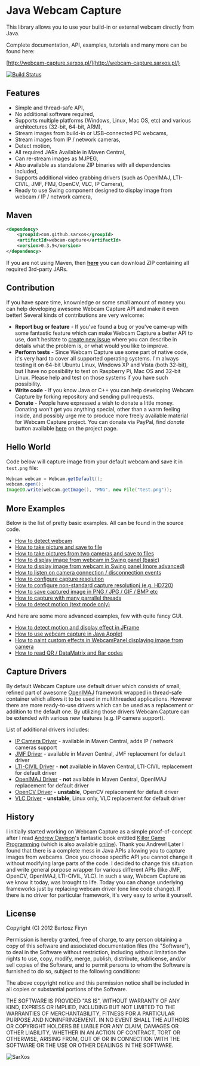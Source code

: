 # Java Webcam Capture

This library allows you to use your build-in or external webcam directly from Java.

Complete documentation, API, examples, tutorials and many more can be found here:

[http://webcam-capture.sarxos.pl/](http://webcam-capture.sarxos.pl/)


[![Build Status](https://secure.travis-ci.org/sarxos/webcam-capture.png?branch=master)](http://travis-ci.org/sarxos/webcam-capture)

## Features

* Simple and thread-safe API,
* No additional software required,
* Supports multiple platforms (Windows, Linux, Mac OS, etc) and various architectures (32-bit, 64-bit, ARM),
* Stream images from build-in or USB-connected PC webcams, 
* Stream images from IP / network cameras,
* Detect motion,
* All required JARs Available in Maven Central,
* Can re-stream images as MJPEG,
* Also available as standalone ZIP binaries with all dependencies included,
* Supports additional video grabbing drivers (such as OpenIMAJ, LTI-CIVIL, JMF, FMJ, OpenCV, VLC, IP Camera),
* Ready to use Swing component designed to display image from webcam / IP / network camera,

## Maven

```xml
<dependency>
	<groupId>com.github.sarxos</groupId>
	<artifactId>webcam-capture</artifactId>
	<version>0.3.9</version>
</dependency>
```

If you are not using Maven, then **[here](http://www.sarxos.pl/repo/maven2/com/github/sarxos/webcam-capture/0.3.9/webcam-capture-0.3.9-dist.zip)**
you can download ZIP containing all required 3rd-party JARs.

## Contribution

If you have spare time, knownledge or some small amount of money you 
can help developing 
awesome Webcam Capture API and make it even better! Several kinds of 
contributions are very welcome:

* **Report bug or feature** - If you've found a bug or you've came-up with some fantastic feature which 
can make Webcam Capture a better API to use, don't hesitate to 
[create new issue](https://github.com/sarxos/webcam-capture/issues/new) 
where you can describe in details what the problem is, or what would you
like to improve.
* **Perform tests** - Since Webcam Capture use some part of native code, it's very 
hard to cover all supported operating systems. I'm always testing it
on 64-bit Ubuntu Linux, Windows XP and Vista (both 32-bit), but I
have no possibility to test on Raspberry Pi, Mac OS and 32-bit Linux.
Please help and test on those systems if you have such possibility. 
* **Write code** - If you know Java or C++ you can help developing Webcam Capture by 
forking repository and sending pull requests.
* **Donate** - People have expressed a wish to donate a little money. Donating won't 
get you anything special, other than a warm feeling inside, and possibly 
urge me to produce more freely available material for Webcam Capture 
project. You can donate via PayPal, find _donate_ button available 
[here](http://webcam-capture.sarxos.pl/#contribute) on the project page.


## Hello World

Code below will capture image from your default webcam and save it in ```test.png``` file:

```java
Webcam webcam = Webcam.getDefault();
webcam.open();
ImageIO.write(webcam.getImage(), "PNG", new File("test.png"));
```

## More Examples

Below is the list of pretty basic examples. All can be found in the source code.

* [How to detect webcam](https://github.com/sarxos/webcam-capture/blob/master/webcam-capture/src/example/java/com/github/sarxos/webcam/DetectWebcamExample.java)
* [How to take picture and save to file](https://github.com/sarxos/webcam-capture/blob/master/webcam-capture/src/example/java/com/github/sarxos/webcam/TakePictureExample.java)
* [How to take pictures from two cameras and save to files](https://github.com/sarxos/webcam-capture/blob/master/webcam-capture/src/example/java/com/github/sarxos/webcam/TakePictureFromTwoCamsExample.java)
* [How to display image from webcam in Swing panel (basic)](https://github.com/sarxos/webcam-capture/blob/master/webcam-capture/src/example/java/com/github/sarxos/webcam/WebcamPanelExample.java)
* [How to display image from webcam in Swing panel (more advanced)](https://github.com/sarxos/webcam-capture/blob/master/webcam-capture/src/example/java/com/github/sarxos/webcam/WebcamViewerExample.java)
* [How to listen on camera connection / disconnection events](https://github.com/sarxos/webcam-capture/blob/master/webcam-capture/src/example/java/com/github/sarxos/webcam/WebcamDiscoveryListenerExample.java)
* [How to configure capture resolution](https://github.com/sarxos/webcam-capture/blob/master/webcam-capture/src/example/java/com/github/sarxos/webcam/TakePictureDifferentSizeExample.java)
* [How to configure non-standard capture resolutionj (e.g. HD720)](https://github.com/sarxos/webcam-capture/blob/master/webcam-capture/src/example/java/com/github/sarxos/webcam/CustomResolutionExample.java)
* [How to save captured image in PNG / JPG / GIF / BMP etc](https://github.com/sarxos/webcam-capture/blob/master/webcam-capture/src/example/java/com/github/sarxos/webcam/DifferentFileFormatsExample.java)
* [How to capture with many parrallel threads](https://github.com/sarxos/webcam-capture/blob/master/webcam-capture/src/example/java/com/github/sarxos/webcam/ConcurrentThreadsExample.java)
* [How to detect motion (text mode only)](https://github.com/sarxos/webcam-capture/blob/master/webcam-capture/src/example/java/com/github/sarxos/webcam/DetectMotionExample.java)

And here are some more advanced examples, few with quite fancy GUI.

* [How to detect motion and display effect in JFrame](https://github.com/sarxos/webcam-capture/blob/master/webcam-capture-examples/webcam-capture-motiondetector)
* [How to use webcam capture in Java Applet](https://github.com/sarxos/webcam-capture/tree/master/webcam-capture-examples/webcam-capture-applet)
* [How to paint custom effects in WebcamPanel displaying image from camera](https://github.com/sarxos/webcam-capture/tree/master/webcam-capture-examples/webcam-capture-painter)
* [How to read QR / DataMatrix and Bar codes](https://github.com/sarxos/webcam-capture/tree/master/webcam-capture-examples/webcam-capture-qrcode)


## Capture Drivers

By default Webcam Capture use default driver which consists of small, refined
part of awesome [OpenIMAJ](http://sourceforge.net/p/openimaj/home/OpenIMAJ/) 
framework wrapped in thread-safe container which allows it to be used in 
multithreaded applications. 
However there are more ready-to-use drivers which can be used as a replacement 
or addition to the default one. By utilizing those drivers Webcam Capture can 
be extended with various new features (e.g. IP camera support).

List of additional drivers includes:

* [IP Camera Driver](https://github.com/sarxos/webcam-capture/tree/master/webcam-capture-drivers/webcam-capture-driver-ipcam) - available in Maven Central, adds IP / network cameras support
* [JMF Driver](https://github.com/sarxos/webcam-capture/tree/master/webcam-capture-drivers/webcam-capture-driver-jmf) - available in Maven Central, JMF replacement for default driver
* [LTI-CIVIL Driver](https://github.com/sarxos/webcam-capture/tree/master/webcam-capture-drivers/webcam-capture-driver-civil) - **not** available in Maven Central, LTI-CIVIL replacement for default driver
* [OpenIMAJ Driver](https://github.com/sarxos/webcam-capture/tree/master/webcam-capture-drivers/webcam-capture-driver-civil) - **not** available in Maven Central, OpenIMAJ replacement for default driver
* [OpenCV Driver](https://github.com/sarxos/webcam-capture/tree/master/webcam-capture-drivers/webcam-capture-driver-javacv) - **unstable**, OpenCV replacement for default driver
* [VLC Driver](https://github.com/sarxos/webcam-capture/tree/master/wwebcam-capture-drivers/ebcam-capture-driver-vlcj) - **unstable**, Linux only, VLC replacement for default driver

## History

I initially started working on Webcam Capture as a simple proof-of-concept after 
I read [Andrew Davison](http://fivedots.coe.psu.ac.th/~ad/)'s fantastic book entitled
[Killer Game Programming](http://www.amazon.com/Killer-Game-Programming-Andrew-Davison/dp/0596007302/ref=sr_1_1?s=books&ie=UTF8&qid=1360352393&sr=1-1&keywords=killer+game+programming)
(which is also available [online](http://fivedots.coe.psu.ac.th/~ad/jg/)). Thank you Andrew! 
Later I found that there is a complete mess in Java APIs allowing you to capture images
from webcams. Once you choose specific API you cannot change it without modifying 
large parts of the code. I decided to change this situation and write general purpose
wrapper for various different APIs (like JMF, OpenCV, OpenIMAJ, LTI-CIVIL, VLC).
In such a way, Webcam Capture as we know it today, was brought to life. Today you 
can change underlying frameworks just by replacing webcam driver (one line code 
change). If there is no driver for particular framework, it's very easy to write it
yourself.

## License

Copyright (C) 2012 Bartosz Firyn

Permission is hereby granted, free of charge, to any person obtaining a copy of this software and associated documentation files (the "Software"), to deal in the Software without restriction, including without limitation the rights to use, copy, modify, merge, publish, distribute, sublicense, and/or sell copies of the Software, and to permit persons to whom the Software is furnished to do so, subject to the following conditions:

The above copyright notice and this permission notice shall be included in all copies or substantial portions of the Software.

THE SOFTWARE IS PROVIDED "AS IS", WITHOUT WARRANTY OF ANY KIND, EXPRESS OR IMPLIED, INCLUDING BUT NOT LIMITED TO THE WARRANTIES OF MERCHANTABILITY, FITNESS FOR A PARTICULAR PURPOSE AND NONINFRINGEMENT. IN NO EVENT SHALL THE AUTHORS OR COPYRIGHT HOLDERS BE LIABLE FOR ANY CLAIM, DAMAGES OR OTHER LIABILITY, WHETHER IN AN ACTION OF CONTRACT, TORT OR OTHERWISE, ARISING FROM, OUT OF OR IN CONNECTION WITH THE SOFTWARE OR THE USE OR OTHER DEALINGS IN THE SOFTWARE.

![SarXos](https://raw.github.com/sarxos/webcam-capture/master/sarxos.png "SarXos")


